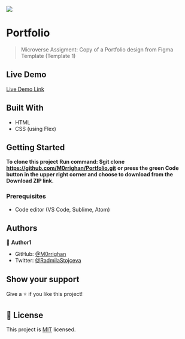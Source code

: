 ![](https://img.shields.io/badge/Microverse-blueviolet)

# Portfolio

> Microverse Assigment: Copy of a Portfolio design from Figma Template (Template 1)

## Live Demo

[Live Demo Link](https://m0rrighan.github.io/Portfolio/)

## Built With

- HTML
- CSS (using Flex)

## Getting Started

**To clone this project**
**Run command: $git clone https://github.com/M0rrighan/Portfolio.git**
**or press the green Code button in the upper right corner and choose to download from the Download ZIP link.**

### Prerequisites

- Code editor (VS Code, Sublime, Atom)

## Authors

👤 **Author1**

- GitHub: [@M0rrighan](https://github.com/M0rrighan)
- Twitter: [@RadmilaStojceva](https://twitter.com/RadmilaStojceva)

## Show your support

Give a ⭐️ if you like this project!

## 📝 License

This project is [MIT](./MIT.md) licensed.

